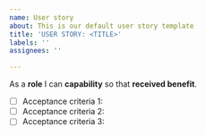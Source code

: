 ```yaml
---
name: User story
about: This is our default user story template
title: 'USER STORY: <TITLE>'
labels: ''
assignees: ''

---
```


As a **role** I can **capability** so that **received benefit**.
- [ ] Acceptance criteria 1:
- [ ] Acceptance criteria 2:
- [ ] Acceptance criteria 3:

